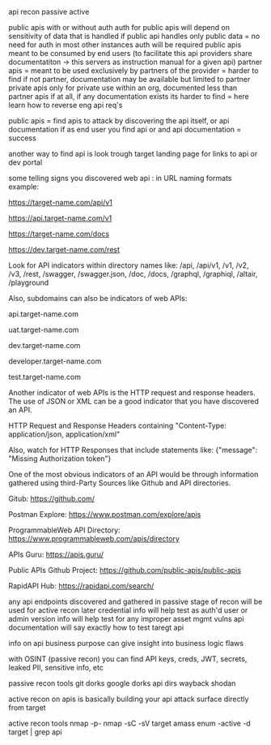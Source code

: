 api recon 
passive
active 

public apis with or without auth 
auth for public apis will depend on sensitivity of data that is handled 
if public api handles only public data = no need for auth 
in most other instances auth will be required 
public apis meant to be consumed by end users (to facilitate this api providers share documentatiton -> this servers as instruction manual for a given api)
partner apis = meant to be used exclusively by partners of the provider = harder to find if not partner, documentation may be available but limited to partner 
private apis only for private use within an org, documented less than partner apis if at all, if any documentation exists its harder to find = here learn how to reverse eng api req's 


public apis = find apis to attack by discovering the api itself, or api documentation 
if as end user you find api or and api documentation = success

another way to find api is look trough target landing page for links to api or dev portal 


some telling signs you discovered web api : 
in URL naming formats example: 

https://target-name.com/api/v1 

https://api.target-name.com/v1 

https://target-name.com/docs

https://dev.target-name.com/rest

Look for API indicators within directory names like:
/api, /api/v1, /v1, /v2, /v3, /rest, /swagger, /swagger.json, /doc, /docs, /graphql, /graphiql, /altair, /playground

Also, subdomains can also be indicators of web APIs:

api.target-name.com

uat.target-name.com

dev.target-name.com

developer.target-name.com

test.target-name.com


Another indicator of web APIs is the HTTP request and response headers. The use of JSON or XML can be a good indicator that you have discovered an API. 

HTTP Request and Response Headers containing "Content-Type: application/json, application/xml"

 

Also, watch for HTTP Responses that include statements like:
{"message": "Missing Authorization token"}


One of the most obvious indicators of an API would be through information gathered using third-Party Sources like Github and API directories.

Gitub: https://github.com/ 

Postman Explore: https://www.postman.com/explore/apis

ProgrammableWeb API Directory: https://www.programmableweb.com/apis/directory 

APIs Guru: https://apis.guru/ 

Public APIs Github Project: https://github.com/public-apis/public-apis 

RapidAPI Hub: https://rapidapi.com/search/ 

any api endpoints discovered and gathered in passive stage of recon will be used for active recon later 
credential info will help test as auth'd user or admin 
version info will help test for any improper asset mgmt vulns
api documentation will say exactly how to test taregt api 

info on api business purpose can give insight into business logic flaws 

with OSINT (passive recon) you can find API keys, creds, JWT, secrets, leaked PII, sensitive info, etc 

passive recon tools 
git dorks
google dorks
api dirs
wayback 
shodan 


active recon on apis is basically building your api attack surface directly from target 


active recon tools 
nmap -p-
nmap -sC -sV target
amass enum -active -d target | grep api
